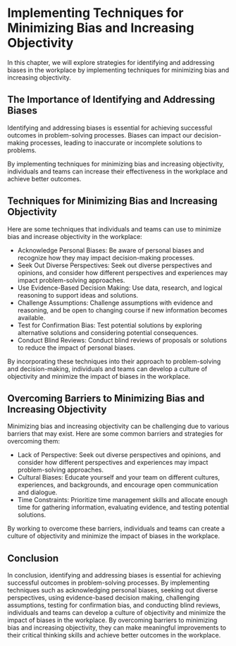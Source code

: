 Implementing Techniques for Minimizing Bias and Increasing Objectivity
====================================================================================================================

In this chapter, we will explore strategies for identifying and addressing biases in the workplace by implementing techniques for minimizing bias and increasing objectivity.

The Importance of Identifying and Addressing Biases
---------------------------------------------------

Identifying and addressing biases is essential for achieving successful outcomes in problem-solving processes. Biases can impact our decision-making processes, leading to inaccurate or incomplete solutions to problems.

By implementing techniques for minimizing bias and increasing objectivity, individuals and teams can increase their effectiveness in the workplace and achieve better outcomes.

Techniques for Minimizing Bias and Increasing Objectivity
---------------------------------------------------------

Here are some techniques that individuals and teams can use to minimize bias and increase objectivity in the workplace:

* Acknowledge Personal Biases: Be aware of personal biases and recognize how they may impact decision-making processes.
* Seek Out Diverse Perspectives: Seek out diverse perspectives and opinions, and consider how different perspectives and experiences may impact problem-solving approaches.
* Use Evidence-Based Decision Making: Use data, research, and logical reasoning to support ideas and solutions.
* Challenge Assumptions: Challenge assumptions with evidence and reasoning, and be open to changing course if new information becomes available.
* Test for Confirmation Bias: Test potential solutions by exploring alternative solutions and considering potential consequences.
* Conduct Blind Reviews: Conduct blind reviews of proposals or solutions to reduce the impact of personal biases.

By incorporating these techniques into their approach to problem-solving and decision-making, individuals and teams can develop a culture of objectivity and minimize the impact of biases in the workplace.

Overcoming Barriers to Minimizing Bias and Increasing Objectivity
-----------------------------------------------------------------

Minimizing bias and increasing objectivity can be challenging due to various barriers that may exist. Here are some common barriers and strategies for overcoming them:

* Lack of Perspective: Seek out diverse perspectives and opinions, and consider how different perspectives and experiences may impact problem-solving approaches.
* Cultural Biases: Educate yourself and your team on different cultures, experiences, and backgrounds, and encourage open communication and dialogue.
* Time Constraints: Prioritize time management skills and allocate enough time for gathering information, evaluating evidence, and testing potential solutions.

By working to overcome these barriers, individuals and teams can create a culture of objectivity and minimize the impact of biases in the workplace.

Conclusion
----------

In conclusion, identifying and addressing biases is essential for achieving successful outcomes in problem-solving processes. By implementing techniques such as acknowledging personal biases, seeking out diverse perspectives, using evidence-based decision making, challenging assumptions, testing for confirmation bias, and conducting blind reviews, individuals and teams can develop a culture of objectivity and minimize the impact of biases in the workplace. By overcoming barriers to minimizing bias and increasing objectivity, they can make meaningful improvements to their critical thinking skills and achieve better outcomes in the workplace.
